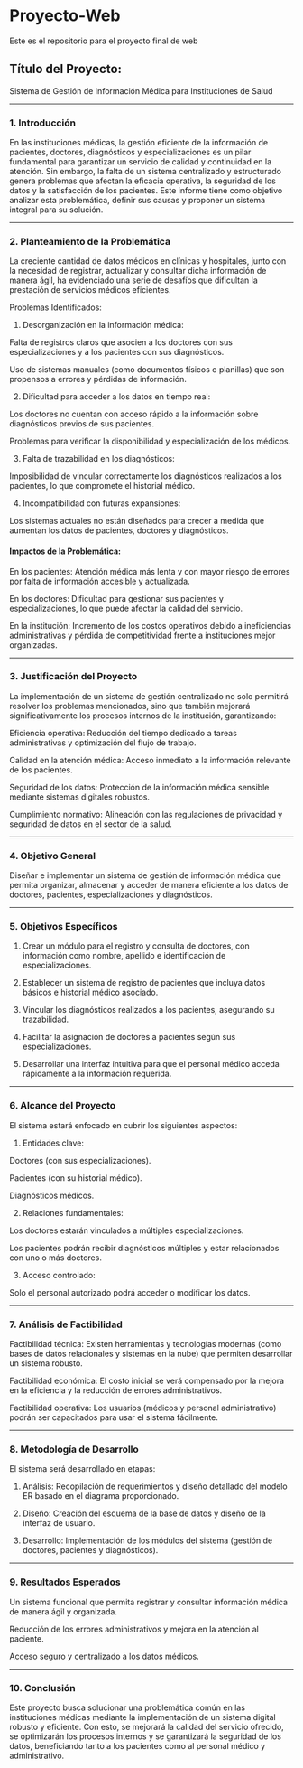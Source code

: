 # Proyecto-Web
Este es el repositorio para el proyecto final de web

## Título del Proyecto:
Sistema de Gestión de Información Médica para Instituciones de Salud

********

### 1. Introducción

En las instituciones médicas, la gestión eficiente de la información de pacientes, doctores, diagnósticos y especializaciones es un pilar fundamental para garantizar un servicio de calidad y continuidad en la atención. Sin embargo, la falta de un sistema centralizado y estructurado genera problemas que afectan la eficacia operativa, la seguridad de los datos y la satisfacción de los pacientes. Este informe tiene como objetivo analizar esta problemática, definir sus causas y proponer un sistema integral para su solución.

---

### 2. Planteamiento de la Problemática

La creciente cantidad de datos médicos en clínicas y hospitales, junto con la necesidad de registrar, actualizar y consultar dicha información de manera ágil, ha evidenciado una serie de desafíos que dificultan la prestación de servicios médicos eficientes.

Problemas Identificados:

1. Desorganización en la información médica:

Falta de registros claros que asocien a los doctores con sus especializaciones y a los pacientes con sus diagnósticos.

Uso de sistemas manuales (como documentos físicos o planillas) que son propensos a errores y pérdidas de información.

2. Dificultad para acceder a los datos en tiempo real:

Los doctores no cuentan con acceso rápido a la información sobre diagnósticos previos de sus pacientes.

Problemas para verificar la disponibilidad y especialización de los médicos.

3. Falta de trazabilidad en los diagnósticos:

Imposibilidad de vincular correctamente los diagnósticos realizados a los pacientes, lo que compromete el historial médico.

4. Incompatibilidad con futuras expansiones:

Los sistemas actuales no están diseñados para crecer a medida que aumentan los datos de pacientes, doctores y diagnósticos.

#### Impactos de la Problemática:

En los pacientes: Atención médica más lenta y con mayor riesgo de errores por falta de información accesible y actualizada.

En los doctores: Dificultad para gestionar sus pacientes y especializaciones, lo que puede afectar la calidad del servicio.

En la institución: Incremento de los costos operativos debido a ineficiencias administrativas y pérdida de competitividad frente a instituciones mejor organizadas.

---

### 3. Justificación del Proyecto

La implementación de un sistema de gestión centralizado no solo permitirá resolver los problemas mencionados, sino que también mejorará significativamente los procesos internos de la institución, garantizando:

Eficiencia operativa: Reducción del tiempo dedicado a tareas administrativas y optimización del flujo de trabajo.

Calidad en la atención médica: Acceso inmediato a la información relevante de los pacientes.

Seguridad de los datos: Protección de la información médica sensible mediante sistemas digitales robustos.

Cumplimiento normativo: Alineación con las regulaciones de privacidad y seguridad de datos en el sector de la salud.

---

### 4. Objetivo General

Diseñar e implementar un sistema de gestión de información médica que permita organizar, almacenar y acceder de manera eficiente a los datos de doctores, pacientes, especializaciones y diagnósticos.

---

### 5. Objetivos Específicos

1. Crear un módulo para el registro y consulta de doctores, con información como nombre, apellido e identificación de especializaciones.
  
2. Establecer un sistema de registro de pacientes que incluya datos básicos e historial médico asociado.
   
3. Vincular los diagnósticos realizados a los pacientes, asegurando su trazabilidad.
   
4. Facilitar la asignación de doctores a pacientes según sus especializaciones.
   
5. Desarrollar una interfaz intuitiva para que el personal médico acceda rápidamente a la información requerida.

---

### 6. Alcance del Proyecto

El sistema estará enfocado en cubrir los siguientes aspectos:

1. Entidades clave:

Doctores (con sus especializaciones).

Pacientes (con su historial médico).

Diagnósticos médicos.

2. Relaciones fundamentales:

Los doctores estarán vinculados a múltiples especializaciones.

Los pacientes podrán recibir diagnósticos múltiples y estar relacionados con uno o más doctores.

3. Acceso controlado:

Solo el personal autorizado podrá acceder o modificar los datos.

---

### 7. Análisis de Factibilidad

Factibilidad técnica: Existen herramientas y tecnologías modernas (como bases de datos relacionales y sistemas en la nube) que permiten desarrollar un sistema robusto.

Factibilidad económica: El costo inicial se verá compensado por la mejora en la eficiencia y la reducción de errores administrativos.

Factibilidad operativa: Los usuarios (médicos y personal administrativo) podrán ser capacitados para usar el sistema fácilmente.

---

### 8. Metodología de Desarrollo

El sistema será desarrollado en etapas:

1. Análisis: Recopilación de requerimientos y diseño detallado del modelo ER basado en el diagrama proporcionado.
   
2. Diseño: Creación del esquema de la base de datos y diseño de la interfaz de usuario.
   
3. Desarrollo: Implementación de los módulos del sistema (gestión de doctores, pacientes y diagnósticos).

---

### 9. Resultados Esperados

Un sistema funcional que permita registrar y consultar información médica de manera ágil y organizada.

Reducción de los errores administrativos y mejora en la atención al paciente.

Acceso seguro y centralizado a los datos médicos.

---

### 10. Conclusión

Este proyecto busca solucionar una problemática común en las instituciones médicas mediante la implementación de un sistema digital robusto y eficiente. Con esto, se mejorará la calidad del servicio ofrecido, se optimizarán los procesos internos y se garantizará la seguridad de los datos, beneficiando tanto a los pacientes como al personal médico y administrativo.
